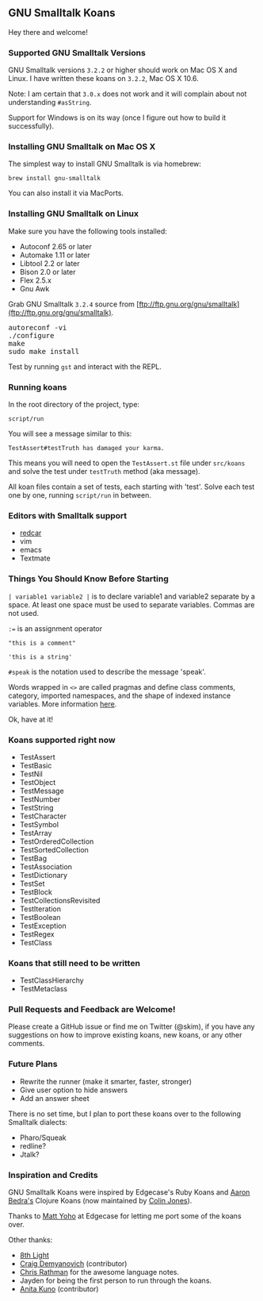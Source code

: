 ## GNU Smalltalk Koans

Hey there and welcome!

### Supported GNU Smalltalk Versions

GNU Smalltalk versions `3.2.2` or higher should work on Mac OS X and Linux.  I have written these koans on `3.2.2`, Mac OS X 10.6.

Note: I am certain that `3.0.x` does not work and it will complain about not understanding `#asString`.

Support for Windows is on its way (once I figure out how to build it successfully).

### Installing GNU Smalltalk on Mac OS X

The simplest way to install GNU Smalltalk is via homebrew:

`brew install gnu-smalltalk`

You can also install it via MacPorts.

### Installing GNU Smalltalk on Linux

Make sure you have the following tools installed:

* Autoconf 2.65 or later
* Automake 1.11 or later
* Libtool 2.2 or later
* Bison 2.0 or later
* Flex 2.5.x
* Gnu Awk

Grab GNU Smalltalk `3.2.4` source from [ftp://ftp.gnu.org/gnu/smalltalk](ftp://ftp.gnu.org/gnu/smalltalk).

<pre>
autoreconf -vi
./configure
make
sudo make install
</pre>

Test by running `gst` and interact with the REPL.

### Running koans

In the root directory of the project, type:

`script/run`

You will see a message similar to this:

`TestAssert#testTruth has damaged your karma.`

This means you will need to open the `TestAssert.st` file under `src/koans` and solve the test under `testTruth` method (aka message).

All koan files contain a set of tests, each starting with 'test'.  Solve each test one by one, running `script/run` in between.

### Editors with Smalltalk support

* [redcar](https://github.com/redcar/redcar)
* vim
* emacs
* Textmate

### Things You Should Know Before Starting

`| variable1 variable2 |` is to declare variable1 and variable2 separate by a space.  At least one space must be used to separate variables.  Commas are not used.

`:=` is an assignment operator

`"this is a comment"`

`'this is a string'`

`#speak` is the notation used to describe the message 'speak'.

Words wrapped in `<>` are called pragmas and define class comments, category, imported namespaces, and the shape of indexed instance variables.  More information [here](http://www.gnu.org/software/smalltalk/manual/gst.html#Syntax).

Ok, have at it!

### Koans supported right now

* TestAssert
* TestBasic
* TestNil
* TestObject
* TestMessage
* TestNumber
* TestString
* TestCharacter
* TestSymbol
* TestArray
* TestOrderedCollection
* TestSortedCollection
* TestBag
* TestAssociation
* TestDictionary
* TestSet
* TestBlock
* TestCollectionsRevisited
* TestIteration
* TestBoolean
* TestException
* TestRegex
* TestClass

### Koans that still need to be written

* TestClassHierarchy
* TestMetaclass

### Pull Requests and Feedback are Welcome!

Please create a GitHub issue or find me on Twitter (@skim), if you have any suggestions on how to improve existing koans, new koans, or any other comments.

### Future Plans

* Rewrite the runner (make it smarter, faster, stronger)
* Give user option to hide answers
* Add an answer sheet

There is no set time, but I plan to port these koans over to the following Smalltalk dialects:

* Pharo/Squeak
* redline?
* Jtalk?

### Inspiration and Credits

GNU Smalltalk Koans were inspired by Edgecase's Ruby Koans and [Aaron Bedra's](http://twitter.com/#!/abedra) Clojure Koans (now maintained by [Colin Jones](http://twitter.com/#!/trptcolin)).

Thanks to [Matt Yoho](http://twitter.com/#!/mattyoho) at Edgecase for letting me port some of the koans over.

Other thanks:

* [8th Light](http://8thlight.com/)
* [Craig Demyanovich](http://twitter.com/#!/demmer12) (contributor)
* [Chris Rathman](http://squeak.joyful.com/LanguageNotes) for the awesome language notes.
* Jayden for being the first person to run through the koans.
* [Anita Kuno](https://twitter.com/#!/anteaya) (contributor)
